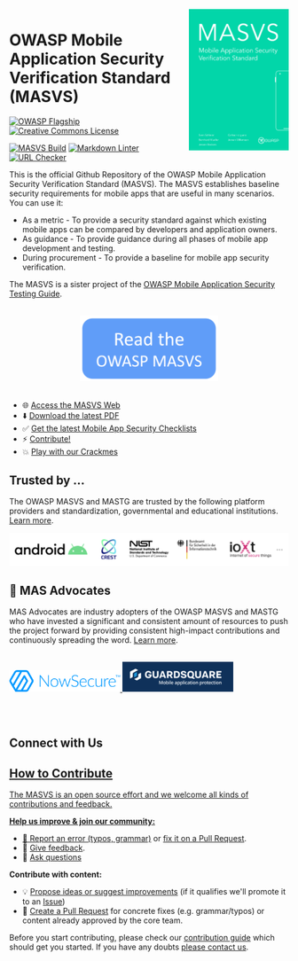 <img width="180px" align="right" style="float: right;" src="cover.png">

# OWASP Mobile Application Security Verification Standard (MASVS)

[![OWASP Flagship](https://img.shields.io/badge/owasp-flagship%20project-48A646.svg)](https://owasp.org/projects/)
[![Creative Commons License](https://img.shields.io/github/license/OWASP/masvs)](https://creativecommons.org/licenses/by-sa/4.0/ "CC BY-SA 4.0")

[![MASVS Build](https://github.com/OWASP/masvs/workflows/MASVS%20Build/badge.svg)](https://github.com/OWASP/masvs/actions/workflows/docgenerator.yml)
[![Markdown Linter](https://github.com/OWASP/masvs/workflows/Markdown%20Linter/badge.svg)](https://github.com/OWASP/masvs/actions/workflows/markdown-linter.yml)
[![URL Checker](https://github.com/OWASP/masvs/workflows/URL%20Checker/badge.svg)](https://github.com/OWASP/masvs/actions/workflows/url-checker.yml)

This is the official Github Repository of the OWASP Mobile Application Security Verification Standard (MASVS). The MASVS establishes baseline security requirements for mobile apps that are useful in many scenarios. You can use it:

- As a metric - To provide a security standard against which existing mobile apps can be compared by developers and application owners.
- As guidance - To provide guidance during all phases of mobile app development and testing.
- During procurement - To provide a baseline for mobile app security verification.

The MASVS is a sister project of the [OWASP Mobile Application Security Testing Guide](https://github.com/OWASP/mastg "OWASP Mobile Application Security Testing Guide").

<br>

<center>
<a href="https://mas.owasp.org/MASVS">
<img width="250px" src="Document/images/open_website.png"/>
</a>
</center>

<br>

- 🌐 [Access the MASVS Web](https://mas.owasp.org/MASVS/)
- ⬇️ [Download the latest PDF](https://github.com/OWASP/masvs/releases/latest)
- ✅ [Get the latest Mobile App Security Checklists](https://github.com/OWASP/mastg/releases/latest)
- ⚡ [Contribute!](#how-to-contribute)
- 💥 [Play with our Crackmes](https://mas.owasp.org/crackmes)

## Trusted by ...

The OWASP MASVS and MASTG are trusted by the following platform providers and standardization, governmental and educational institutions. [Learn more](https://mas.owasp.org/MASTG/0x02b-MASVS-MASTG-Adoption/).

<a href="https://mas.owasp.org/MASTG/0x02b-MASVS-MASTG-Adoption/">
<img src="https://github.com/OWASP/mastg/blob/master/Document/Images/Other/trusted-by-logos.png"/>
</a>

## 🥇 MAS Advocates

MAS Advocates are industry adopters of the OWASP MASVS and MASTG who have invested a significant and consistent amount of resources to push the project forward by providing consistent high-impact contributions and continuously spreading the word. [Learn more](https://mas.owasp.org/MASTG/0x02c-Acknowledgements).

<br>

<a href="https://mas.owasp.org/MASTG/0x02c-Acknowledgements#our-mastg-advocates">
<img src="https://raw.githubusercontent.com/OWASP/mastg/master/Document/Images/Other/nowsecure-logo.png" width="200px;" />
<img src="https://raw.githubusercontent.com/OWASP/mastg/master/Document/Images/Other/guardsquare-logo.png" width="200px;" />
</a>

<br><br>

## Connect with Us

<a href="https://mas.owasp.org/contact">

## How to Contribute

The MASVS is an open source effort and we welcome all kinds of contributions and feedback.

**Help us improve & join our community:**

- 🐞 [Report an error (typos, grammar)](https://github.com/OWASP/masvs/issues) or [fix it on a Pull Request](https://github.com/OWASP/masvs/pulls).
- 💬 [Give feedback](https://github.com/OWASP/masvs/discussions/categories/general).
- 🙏 [Ask questions](https://github.com/OWASP/masvs/discussions/categories/q-a)

**Contribute with content:**

- 💡 [Propose ideas or suggest improvements](https://github.com/OWASP/masvs/discussions/categories/ideas) (if it qualifies we'll promote it to an [Issue](https://github.com/OWASP/masvs/issues "Github issues"))
- 📄 [Create a Pull Request](https://github.com/OWASP/masvs/pulls) for concrete fixes (e.g. grammar/typos) or content already approved by the core team.

Before you start contributing, please check our [contribution guide](https://mas.owasp.org/contributing/) which should get you started. If you have any doubts [please contact us](#connect-with-us).
